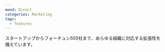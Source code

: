 ```yaml
---
mood: Direct
categories: Marketing
tags:
  - features
---
```

スタートアップからフォーチュン500社まで、あらゆる組織に対応する拡張性を備えています。